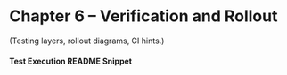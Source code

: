 # Chapter 6 – Verification and Rollout

(Testing layers, rollout diagrams, CI hints.)

#### Test Execution README Snippet

<!-- INSERT: CH6-TESTS-READMESNIP -->
